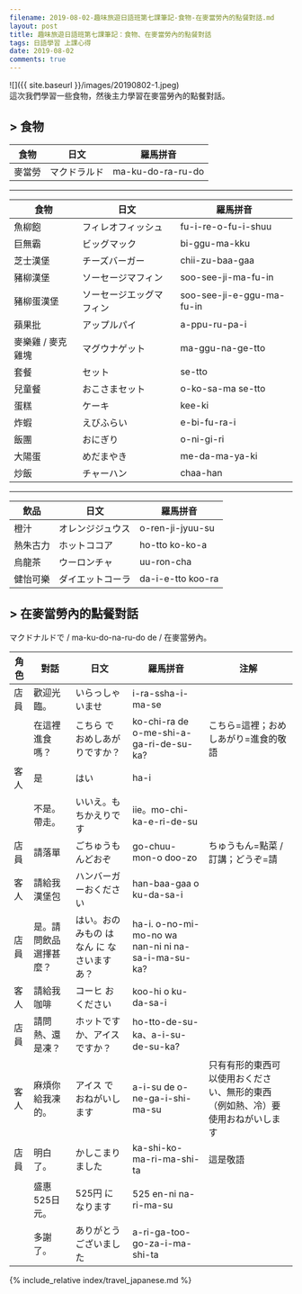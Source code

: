 ```yaml
---
filename: 2019-08-02-趣味旅遊日語班第七課筆記-食物-在麥當勞內的點餐對話.md
layout: post
title: 趣味旅遊日語班第七課筆記：食物、在麥當勞內的點餐對話
tags: 日語學習 上課心得
date: 2019-08-02
comments: true
---
```


![]({{ site.baseurl }}/images/20190802-1.jpeg)  
這次我們學習一些食物，然後主力學習在麥當勞內的點餐對話。

## > 食物

|食物|日文|羅馬拼音|
| --- | --- | --- |
|麥當勞|マクドラルド|ma-ku-do-ra-ru-do|

---

|食物|日文|羅馬拼音|
| --- | --- | --- |
|魚柳飽|フィレオフィッシュ|fu-i-re-o-fu-i-shuu|
|巨無霸|ビッグマック|bi-ggu-ma-kku|
|芝士漢堡|チーズバーガー|chii-zu-baa-gaa|
|豬柳漢堡|ソーセージマフィン|soo-see-ji-ma-fu-in|
|豬柳蛋漢堡| ソーセージエッグマフィン |soo-see-ji-e-ggu-ma-fu-in|
|蘋果批|アップルパイ|a-ppu-ru-pa-i|
|麥樂雞 / 麥克雞塊|マグウナゲット|ma-ggu-na-ge-tto|
|套餐|セット|se-tto|
|兒童餐|おこさまセット|o-ko-sa-ma se-tto|
|蛋糕|ケーキ|kee-ki|
|炸蝦|えびふらい|e-bi-fu-ra-i|
|飯團|おにぎり|o-ni-gi-ri|
|大陽蛋|めだまやき|me-da-ma-ya-ki|
|炒飯|チャーハン|chaa-han|

---

|飲品|日文|羅馬拼音|
| --- | --- | --- |
|橙汁|オレンジジュウス|o-ren-ji-jyuu-su|
|熱朱古力|ホットココア|ho-tto ko-ko-a|
|烏龍茶|ウーロンチャ|uu-ron-cha|
|健怡可樂|ダイエットコーラ|da-i-e-tto koo-ra|

## > 在麥當勞內的點餐對話

マクドナルドで / ma-ku-do-na-ru-do de / 在麥當勞內。

|角色|對話|日文|羅馬拼音|注解|
| --- | --- | --- | --- | --- |
|店員|歡迎光臨。|いらっしゃいませ|i-ra-ssha-i-ma-se||
||在這裡進食嗎？|こちら で おめしあがりですか？|ko-chi-ra de o-me-shi-a-ga-ri-de-su-ka?|こちら=這裡；おめしあがり=進食的敬語|
|客人|是|はい|ha-i||
||不是。帶走。|いいえ。もちかえりです|iie。mo-chi-ka-e-ri-de-su||
|店員|請落單|ごちゅうもんどおぞ|go-chuu-mon-o doo-zo|ちゅうもん=點菜 / 訂講；どうぞ=請|
|客人|請給我漢堡包|ハンバーガーおください|han-baa-gaa o ku-da-sa-i||
|店員|是。請問飲品選擇甚麼？|はい。おのみもの は なん に なさいますあ？|ha-i. o-no-mi-mo-no wa nan-ni ni na-sa-i-ma-su-ka?||
|客人|請給我咖啡|コーヒ お ください|koo-hi o ku-da-sa-i||
|店員|請問熱、還是凍？|ホットですか、アイスですか？|ho-tto-de-su-ka、a-i-su-de-su-ka?||
|客人|麻煩你給我凍的。|アイス で おねがいします|a-i-su de o-ne-ga-i-shi-ma-su|只有有形的東西可以使用おください、無形的東西（例如熱、冷）要使用おねがいします|
|店員|明白了。|かしこまりました|ka-shi-ko-ma-ri-ma-shi-ta|這是敬語|
||盛惠525日元。|525円 に なります|525 en-ni na-ri-ma-su||
||多謝了。|ありがとうございました|a-ri-ga-too-go-za-i-ma-shi-ta||

{% include_relative index/travel_japanese.md %}

